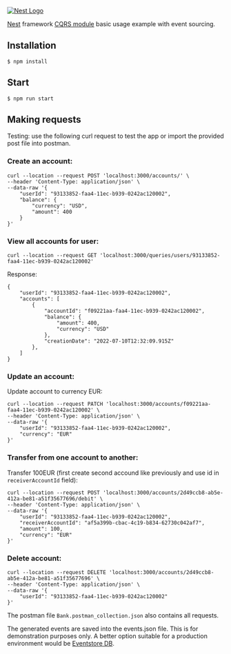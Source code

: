 [![Nest Logo](http://kamilmysliwiec.com/public/nest-logo.png)](http://kamilmysliwiec.com/)

[Nest](https://github.com/kamilmysliwiec/nest) framework [CQRS module](https://github.com/kamilmysliwiec/nest-cqrs) basic usage example with event sourcing.

## Installation

```
$ npm install
```

## Start

```
$ npm run start
```

## Making requests
Testing: use the following curl request to test the app or import the provided post file into postman.

### Create an account:
```
curl --location --request POST 'localhost:3000/accounts/' \
--header 'Content-Type: application/json' \
--data-raw '{
    "userId": "93133852-faa4-11ec-b939-0242ac120002",
    "balance": {
        "currency": "USD",
        "amount": 400
    }
}'
```

### View all accounts for user:
```
curl --location --request GET 'localhost:3000/queries/users/93133852-faa4-11ec-b939-0242ac120002'
```
Response:

```
{
    "userId": "93133852-faa4-11ec-b939-0242ac120002",
    "accounts": [
        {
            "accountId": "f09221aa-faa4-11ec-b939-0242ac120002",
            "balance": {
                "amount": 400,
                "currency": "USD"
            },
            "creationDate": "2022-07-10T12:32:09.915Z"
        },
    ]
}
```

### Update an account:
Update account to currency EUR:
```
curl --location --request PATCH 'localhost:3000/accounts/f09221aa-faa4-11ec-b939-0242ac120002' \
--header 'Content-Type: application/json' \
--data-raw '{
    "userId": "93133852-faa4-11ec-b939-0242ac120002",
    "currency": "EUR"
}'
```

### Transfer from one account to another:
Transfer 100EUR (first create second accound like previously and use id in `receiverAccountId` field):
```
curl --location --request POST 'localhost:3000/accounts/2d49ccb8-ab5e-412a-be81-a51f35677696/debit' \
--header 'Content-Type: application/json' \
--data-raw '{
    "userId": "93133852-faa4-11ec-b939-0242ac120002",
    "receiverAccountId": "af5a399b-cbac-4c19-b834-62730c042af7",
    "amount": 100,
    "currency": "EUR"
}'
```

### Delete account:
```
curl --location --request DELETE 'localhost:3000/accounts/2d49ccb8-ab5e-412a-be81-a51f35677696' \
--header 'Content-Type: application/json' \
--data-raw '{
    "userId": "93133852-faa4-11ec-b939-0242ac120002"
}'
```

The postman file `Bank.postman_collection.json` also contains all requests.

The generated events are saved into the events.json file. This is for demonstration purposes only.
A better option suitable for a production environment would be [Eventstore DB](https://www.eventstore.com/).
